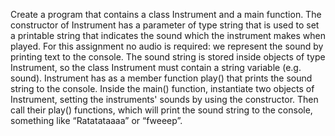 Create a program that contains a class Instrument and a main function.
The constructor of Instrument has a parameter of type string that is used to set a printable string that indicates the sound which the instrument makes when played. For this assignment no audio is required: we represent the sound by printing text to the console.
The sound string is stored inside objects of type Instrument, so the class Instrument must contain a string variable (e.g. sound).
Instrument has as a member function play() that prints the sound string to the console.
Inside the main() function, instantiate two objects of Instrument, setting the instruments' sounds by
using the constructor.
Then call their play() functions, which will print the sound string to the console, something like “Ratatataaaa” or “fweeep”.
